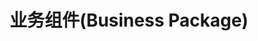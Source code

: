 ---
title: 业务组件(Business Package)
permalink: doc/module/business
prev_page: /doc/data-fixtures
next_page: /doc/module/admin-business
description_auto: 0
description: 业务组件(Business Package)
tags: phpzlc,business,业务
---